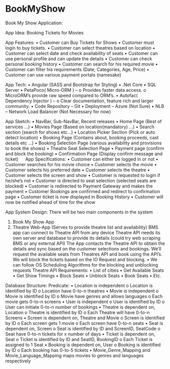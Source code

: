 # BookMyShow

Book My Show Application:

App Idea: Booking Tickets for Movies

App Features:
•	Customer can Buy Tickets for Shows
•	Customer must login to buy tickets.
•	Customer can select theatres based on location
•	Customer can select date and check availability of seats
•	Customer can use personal profile and can update the details
•	Customer can check personal booking history
•	 Customer can search for his required movie
•	 Customer can filter his requirements (Date, Categories, Age, Price)
•	Customer can use various payment portals (namesake)

App Tech:
•	Angular (SASS and Bootstrap for Styling)
•	.Net Core 
•	SQL Server
•	PetaPoco( Micro-ORM ) – 
o	Provides faster data access. 
o	MicroORM’s provide raw speed compared to ORM’s.
•	Autofac( Dependency Injector ) – 
o	Clear documentation, feature rich and larger community.
•	Code Repository – Git
•	Deployment – Azure (Not Sure)
•	NLB – Network Load Balancer (Not Necessary for now)

App Sketch: 
•	NavBar, Sub-NavBar, Recent releases
•	Home Page (Best of services …)
•	Movies Page (Based on location(mandatory) …)
•	Search section (search for shows etc…)
•	Location Picker Section (Pick or auto detect location)
•	Booking Page (Contains about, booking proceeds, cast details etc …)
•	Booking Selection Page (various availability and provisions to book the shows)
•	Theatre Seat Selection Page
•	Payment page (confirm and block the booking)
•	Confirmation Page (Display confirm message and ticket)
 
App Specifications:
•	Customer can either be logged in or not
•	Customer searches for his movie choice
•	Customer selects the movie
•	Customer selects his preferred date
•	Customer selects the theatre
•	Customer selects the screen and show
•	Customer is requested to login if he/she’s not
•	Customer is directed to seat selection (selected seats are blocked)
•	Customer is redirected to Payment Gateway and makes the payment
•	Customer Bookings are confirmed and redirect to confirmation page
•	Customer ticket is now displayed in Booking History
•	Customer will now be notified ahead of time for the show

App System Design:
There will be two main components in the system
1.	Book My Show App 
2.	Theatre Web-App (Serves to provide theatre list and availability)
BMS app can connect to Theatre API from any device
Theatre API needs its own server and database to provide its details (could try web scraping BMS or any external API)
The App contacts the Theatre API to obtain the details and sync based on the customer selections and bookings.
We’ll request the available seats from Theatres API and book using the API’s.
We will block the tickets based on the IO Request and blocking.
•	We can follow OS Scheduling Algorithms for the blocking and unblocking requests
Theatre API Requirements: 
•	List of cities
•	Get Available Seats
•	Get Show Timings
•	Block Seats
•	Unblock Seats
•	Book Seats
•	Etc.

Database Structure:
Predicate:
•	Location is independent
    o	Location is identified by ID
    o	Location have 0-to-n theatres
•	Movie is independent
    o	Movie is identified by ID
    o	Movie have genres and allows languages
    o	Each movie gets 0-to-n screens
•	User is independent
    o	User is identified by ID
    o	User can initiate 0-to-n number of bookings
•	Theatre is dependent on, Location
    o	Theatre is identified by ID
    o	Each Theatre will have 0-to-n Screens
•	Screen is dependent on, Theatre and Movie
    o	Screen is identified by ID
    o	Each screen gets 1 movie
    o	Each screen have 0-to-n seats
•	Seat is dependent on, Screen
    o	Seat is identified by ID and ScreenID, SeatCode
    o	Seat have 0-to-n tickets for x number of days
•	Ticket is dependent on, Seat
    o	Ticket is identified by ID and SeatID, BookingID
    o	Each Ticket is assigned to 1 Seat
•	Booking is dependent on, User
    o	Booking is identified by ID
    o	Each booking has 0-to-5 tickets
•	Movie_Genre_Mapping  and Movie_Language_Mapping  maps movies to genres and languages respectively


